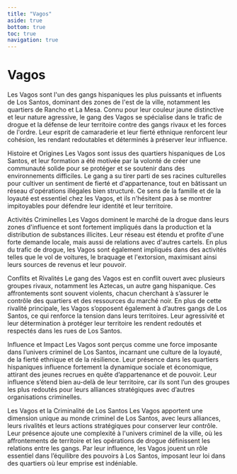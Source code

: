 ```yaml
---
title: "Vagos"
aside: true
bottom: true
toc: true
navigation: true
---
```


# Vagos

Les Vagos sont l'un des gangs hispaniques les plus puissants et influents de Los Santos, dominant des zones de l'est de la ville, notamment les quartiers de Rancho et La Mesa. Connu pour leur couleur jaune distinctive et leur nature agressive, le gang des Vagos se spécialise dans le trafic de drogue et la défense de leur territoire contre des gangs rivaux et les forces de l'ordre. Leur esprit de camaraderie et leur fierté ethnique renforcent leur cohésion, les rendant redoutables et déterminés à préserver leur influence.

Histoire et Origines
Les Vagos sont issus des quartiers hispaniques de Los Santos, et leur formation a été motivée par la volonté de créer une communauté solide pour se protéger et se soutenir dans des environnements difficiles. Le gang a su tirer parti de ses racines culturelles pour cultiver un sentiment de fierté et d'appartenance, tout en bâtissant un réseau d'opérations illégales bien structuré. Ce sens de la famille et de la loyauté est essentiel chez les Vagos, et ils n'hésitent pas à se montrer impitoyables pour défendre leur identité et leur territoire.

Activités Criminelles
Les Vagos dominent le marché de la drogue dans leurs zones d'influence et sont fortement impliqués dans la production et la distribution de substances illicites. Leur réseau est étendu et profite d'une forte demande locale, mais aussi de relations avec d'autres cartels. En plus du trafic de drogue, les Vagos sont également impliqués dans des activités telles que le vol de voitures, le braquage et l'extorsion, maximisant ainsi leurs sources de revenus et leur pouvoir.

Conflits et Rivalités
Le gang des Vagos est en conflit ouvert avec plusieurs groupes rivaux, notamment les Aztecas, un autre gang hispanique. Ces affrontements sont souvent violents, chacun cherchant à s’assurer le contrôle des quartiers et des ressources du marché noir. En plus de cette rivalité principale, les Vagos s’opposent également à d’autres gangs de Los Santos, ce qui renforce la tension dans leurs territoires. Leur agressivité et leur détermination à protéger leur territoire les rendent redoutés et respectés dans les rues de Los Santos.

Influence et Impact
Les Vagos sont perçus comme une force imposante dans l’univers criminel de Los Santos, incarnant une culture de la loyauté, de la fierté ethnique et de la résilience. Leur présence dans les quartiers hispaniques influence fortement la dynamique sociale et économique, attirant des jeunes recrues en quête d’appartenance et de pouvoir. Leur influence s’étend bien au-delà de leur territoire, car ils sont l’un des groupes les plus redoutés pour leurs alliances stratégiques avec d’autres organisations criminelles.

Les Vagos et la Criminalité de Los Santos
Les Vagos apportent une dimension unique au monde criminel de Los Santos, avec leurs alliances, leurs rivalités et leurs actions stratégiques pour conserver leur contrôle. Leur présence ajoute une complexité à l'univers criminel de la ville, où les affrontements de territoire et les opérations de drogue définissent les relations entre les gangs. Par leur influence, les Vagos jouent un rôle essentiel dans l’équilibre des pouvoirs à Los Santos, imposant leur loi dans des quartiers où leur emprise est indéniable.
